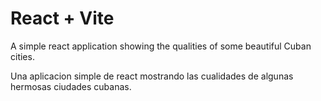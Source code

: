 # React + Vite


A simple react application showing the qualities of some beautiful Cuban cities.

Una aplicacion simple de react mostrando las cualidades de algunas hermosas ciudades cubanas.
